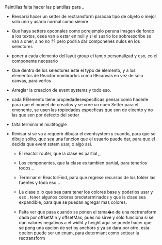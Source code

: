 Palntillas falta hacer las plantillas para ..

 - Revsarsi hacer un setter de rectransform paracaa tipo de objeto o mejor solo uno y usarlo normal como siemre 

 - Que haya setters opconales como porejemplo peruna imagen de fondo a los textos, osea van a estar en null y si el suario los sobreescribe se van a oner, s no no ??
 pero podria dar componenes nulos en los selectores

 - poner a cada elemento del layut group el tam;o personalizad y eso, co el componente necesario

 - Que dentro de los selectores este el typo de elemento, y a los elementos de Reactor nombrarlos como REcanvas en vez de solo canvas, para verlos

 - Arreglar la creacion de event systems y todo eso.

 - cada RElemento tiene propiedadesespecificas pensar como hacerle para que el momet de crearlos y se cree un nueo Setter para el cmonente, se usen las ropiedades especficas que son de eleento y no las que son por defecto del setter

 - falta terminar el multitoggle

 - Revisar si se va a requerir dibujar el eventsystem y cuando, para que se dibuje solito, que sea una funcion que el usuario puede dar, para que el decida que event sstem usar, o algo asi.
 


	- El reactor router, que la clase es partial ,, 
	- Los componentes, que la clase es tambien partial, para tenerlos todos ..
	
	- Terminar el ReactorFind, para que regrese recursos de los folder las fuentes y todo eso .. 
	- La clase o lo que sea para tener los colores base y poderlos usar y eso , tener algunos colores predeterminados y que la clase sea expandible, para que se puedan agregar mas colores.


	- Falta ver que pasa cuando se ponen el tama�o de una rectransform dada por offsetMIn y offsetMax, pues no sirve y solo funciona si se dan valores negativos a el widht y height
	  aqui se puede hacer que se pong una opcion de set by anchors y ya se dara por otro, esta opcion puede ser un enum, para determiant como settear la rectransform

